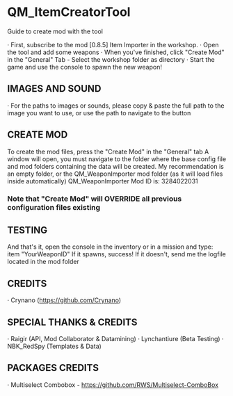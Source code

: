 # QM_ItemCreatorTool

Guide to create mod with the tool

· First, subscribe to the mod [0.8.5] Item Importer in the workshop.
· Open the tool and add some weapons
· When you've finished, click "Create Mod" in the "General" Tab
	- Select the workshop folder as directory
· Start the game and use the console to spawn the new weapon!

## IMAGES AND SOUND
· For the paths to images or sounds, please copy & paste the full path to the image you want to use, or use the path to navigate to the button

## CREATE MOD
To create the mod files, press the "Create Mod" in the "General" tab
A window will open, you must navigate to the folder where the base config file and mod folders containing the data will be created.
My recommendation is an empty folder, or the QM_WeaponImporter mod folder (as it will load files inside automatically)
QM_WeaponImporter Mod ID is: 3284022031

### Note that "Create Mod" will OVERRIDE all previous configuration files existing

## TESTING
And that's it, open the console in the inventory or in a mission and type: 
	item "YourWeaponID"
If it spawns, success! If it doesn't, send me the logfile located in the mod folder

## CREDITS
· Crynano (https://github.com/Crynano)

## SPECIAL THANKS & CREDITS
· Raigir (API, Mod Collaborator & Datamining)
· Lynchantiure (Beta Testing)
· NBK_RedSpy (Templates & Data)

## PACKAGES CREDITS
· Multiselect Combobox - https://github.com/RWS/Multiselect-ComboBox

